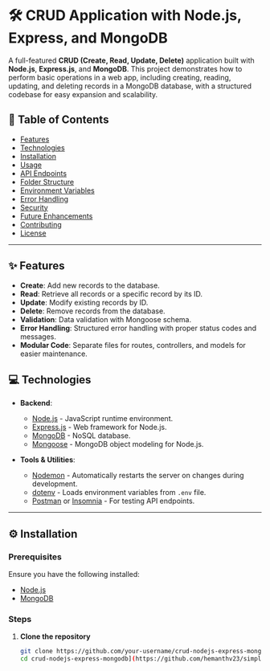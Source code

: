 # 🛠️ CRUD Application with Node.js, Express, and MongoDB

A full-featured **CRUD (Create, Read, Update, Delete)** application built with **Node.js**, **Express.js**, and **MongoDB**. This project demonstrates how to perform basic operations in a web app, including creating, reading, updating, and deleting records in a MongoDB database, with a structured codebase for easy expansion and scalability.

## 📑 Table of Contents
- [Features](#features)
- [Technologies](#technologies)
- [Installation](#installation)
- [Usage](#usage)
- [API Endpoints](#api-endpoints)
- [Folder Structure](#folder-structure)
- [Environment Variables](#environment-variables)
- [Error Handling](#error-handling)
- [Security](#security)
- [Future Enhancements](#future-enhancements)
- [Contributing](#contributing)
- [License](#license)

---

## ✨ Features

- **Create**: Add new records to the database.
- **Read**: Retrieve all records or a specific record by its ID.
- **Update**: Modify existing records by ID.
- **Delete**: Remove records from the database.
- **Validation**: Data validation with Mongoose schema.
- **Error Handling**: Structured error handling with proper status codes and messages.
- **Modular Code**: Separate files for routes, controllers, and models for easier maintenance.

## 💻 Technologies

- **Backend**: 
  - [Node.js](https://nodejs.org/en/) - JavaScript runtime environment.
  - [Express.js](https://expressjs.com/) - Web framework for Node.js.
  - [MongoDB](https://www.mongodb.com/) - NoSQL database.
  - [Mongoose](https://mongoosejs.com/) - MongoDB object modeling for Node.js.
  
- **Tools & Utilities**:
  - [Nodemon](https://nodemon.io/) - Automatically restarts the server on changes during development.
  - [dotenv](https://www.npmjs.com/package/dotenv) - Loads environment variables from `.env` file.
  - [Postman](https://www.postman.com/) or [Insomnia](https://insomnia.rest/) - For testing API endpoints.

---

## ⚙️ Installation

### Prerequisites

Ensure you have the following installed:
- [Node.js](https://nodejs.org/en/download/)
- [MongoDB](https://www.mongodb.com/try/download/community)

### Steps

1. **Clone the repository**

   ```bash
   git clone https://github.com/your-username/crud-nodejs-express-mongodb.git
   cd crud-nodejs-express-mongodb](https://github.com/hemanthv23/simplecrudBackend.git)
